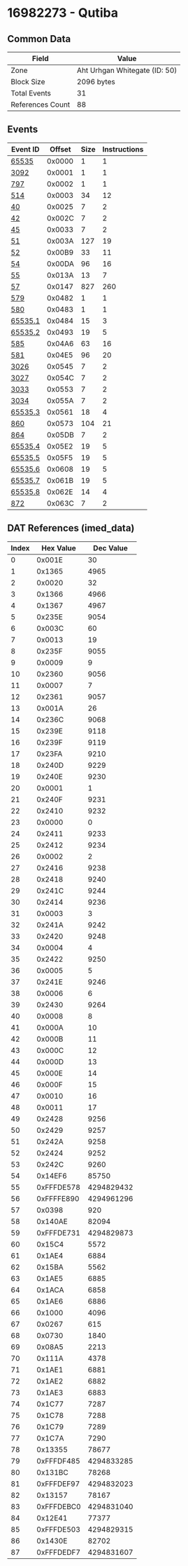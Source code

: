 # 16982273 - Qutiba

## Common Data

| Field            | Value                         |
|------------------|-------------------------------|
| Zone             | Aht Urhgan Whitegate (ID: 50) |
| Block Size       | 2096 bytes                    |
| Total Events     | 31                            |
| References Count | 88                            |

## Events

| Event ID                | Offset   |   Size |   Instructions |
|-------------------------|----------|--------|----------------|
| [65535](./65535.md)     | 0x0000   |      1 |              1 |
| [3092](./3092.md)       | 0x0001   |      1 |              1 |
| [797](./797.md)         | 0x0002   |      1 |              1 |
| [514](./514.md)         | 0x0003   |     34 |             12 |
| [40](./40.md)           | 0x0025   |      7 |              2 |
| [42](./42.md)           | 0x002C   |      7 |              2 |
| [45](./45.md)           | 0x0033   |      7 |              2 |
| [51](./51.md)           | 0x003A   |    127 |             19 |
| [52](./52.md)           | 0x00B9   |     33 |             11 |
| [54](./54.md)           | 0x00DA   |     96 |             16 |
| [55](./55.md)           | 0x013A   |     13 |              7 |
| [57](./57.md)           | 0x0147   |    827 |            260 |
| [579](./579.md)         | 0x0482   |      1 |              1 |
| [580](./580.md)         | 0x0483   |      1 |              1 |
| [65535.1](./65535.1.md) | 0x0484   |     15 |              3 |
| [65535.2](./65535.2.md) | 0x0493   |     19 |              5 |
| [585](./585.md)         | 0x04A6   |     63 |             16 |
| [581](./581.md)         | 0x04E5   |     96 |             20 |
| [3026](./3026.md)       | 0x0545   |      7 |              2 |
| [3027](./3027.md)       | 0x054C   |      7 |              2 |
| [3033](./3033.md)       | 0x0553   |      7 |              2 |
| [3034](./3034.md)       | 0x055A   |      7 |              2 |
| [65535.3](./65535.3.md) | 0x0561   |     18 |              4 |
| [860](./860.md)         | 0x0573   |    104 |             21 |
| [864](./864.md)         | 0x05DB   |      7 |              2 |
| [65535.4](./65535.4.md) | 0x05E2   |     19 |              5 |
| [65535.5](./65535.5.md) | 0x05F5   |     19 |              5 |
| [65535.6](./65535.6.md) | 0x0608   |     19 |              5 |
| [65535.7](./65535.7.md) | 0x061B   |     19 |              5 |
| [65535.8](./65535.8.md) | 0x062E   |     14 |              4 |
| [872](./872.md)         | 0x063C   |      7 |              2 |

## DAT References (imed_data)

|   Index | Hex Value   |   Dec Value |
|---------|-------------|-------------|
|       0 | 0x001E      |          30 |
|       1 | 0x1365      |        4965 |
|       2 | 0x0020      |          32 |
|       3 | 0x1366      |        4966 |
|       4 | 0x1367      |        4967 |
|       5 | 0x235E      |        9054 |
|       6 | 0x003C      |          60 |
|       7 | 0x0013      |          19 |
|       8 | 0x235F      |        9055 |
|       9 | 0x0009      |           9 |
|      10 | 0x2360      |        9056 |
|      11 | 0x0007      |           7 |
|      12 | 0x2361      |        9057 |
|      13 | 0x001A      |          26 |
|      14 | 0x236C      |        9068 |
|      15 | 0x239E      |        9118 |
|      16 | 0x239F      |        9119 |
|      17 | 0x23FA      |        9210 |
|      18 | 0x240D      |        9229 |
|      19 | 0x240E      |        9230 |
|      20 | 0x0001      |           1 |
|      21 | 0x240F      |        9231 |
|      22 | 0x2410      |        9232 |
|      23 | 0x0000      |           0 |
|      24 | 0x2411      |        9233 |
|      25 | 0x2412      |        9234 |
|      26 | 0x0002      |           2 |
|      27 | 0x2416      |        9238 |
|      28 | 0x2418      |        9240 |
|      29 | 0x241C      |        9244 |
|      30 | 0x2414      |        9236 |
|      31 | 0x0003      |           3 |
|      32 | 0x241A      |        9242 |
|      33 | 0x2420      |        9248 |
|      34 | 0x0004      |           4 |
|      35 | 0x2422      |        9250 |
|      36 | 0x0005      |           5 |
|      37 | 0x241E      |        9246 |
|      38 | 0x0006      |           6 |
|      39 | 0x2430      |        9264 |
|      40 | 0x0008      |           8 |
|      41 | 0x000A      |          10 |
|      42 | 0x000B      |          11 |
|      43 | 0x000C      |          12 |
|      44 | 0x000D      |          13 |
|      45 | 0x000E      |          14 |
|      46 | 0x000F      |          15 |
|      47 | 0x0010      |          16 |
|      48 | 0x0011      |          17 |
|      49 | 0x2428      |        9256 |
|      50 | 0x2429      |        9257 |
|      51 | 0x242A      |        9258 |
|      52 | 0x2424      |        9252 |
|      53 | 0x242C      |        9260 |
|      54 | 0x14EF6     |       85750 |
|      55 | 0xFFFDE578  |  4294829432 |
|      56 | 0xFFFFE890  |  4294961296 |
|      57 | 0x0398      |         920 |
|      58 | 0x140AE     |       82094 |
|      59 | 0xFFFDE731  |  4294829873 |
|      60 | 0x15C4      |        5572 |
|      61 | 0x1AE4      |        6884 |
|      62 | 0x15BA      |        5562 |
|      63 | 0x1AE5      |        6885 |
|      64 | 0x1ACA      |        6858 |
|      65 | 0x1AE6      |        6886 |
|      66 | 0x1000      |        4096 |
|      67 | 0x0267      |         615 |
|      68 | 0x0730      |        1840 |
|      69 | 0x08A5      |        2213 |
|      70 | 0x111A      |        4378 |
|      71 | 0x1AE1      |        6881 |
|      72 | 0x1AE2      |        6882 |
|      73 | 0x1AE3      |        6883 |
|      74 | 0x1C77      |        7287 |
|      75 | 0x1C78      |        7288 |
|      76 | 0x1C79      |        7289 |
|      77 | 0x1C7A      |        7290 |
|      78 | 0x13355     |       78677 |
|      79 | 0xFFFDF485  |  4294833285 |
|      80 | 0x131BC     |       78268 |
|      81 | 0xFFFDEF97  |  4294832023 |
|      82 | 0x13157     |       78167 |
|      83 | 0xFFFDEBC0  |  4294831040 |
|      84 | 0x12E41     |       77377 |
|      85 | 0xFFFDE503  |  4294829315 |
|      86 | 0x1430E     |       82702 |
|      87 | 0xFFFDEDF7  |  4294831607 |
